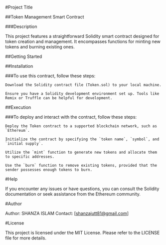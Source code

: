 #Project Title

##Token Management Smart Contract

###Description

This project features a straightforward Solidity smart contract designed for token creation and management. It encompasses functions for minting new tokens and burning existing ones.

##Getting Started

##Installation

###To use this contract, follow these steps:

    Download the Solidity contract file (Token.sol) to your local machine.

    Ensure you have a Solidity development environment set up. Tools like Remix or Truffle can be helpful for development.

##Execution

###To deploy and interact with the contract, follow these steps:

    Deploy the Token contract to a supported blockchain network, such as `Ethereum`.

    Initialize the contract by specifying the `token name`, `symbol`, and `initial supply`.

    Utilize the `mint` function to generate new tokens and allocate them to specific addresses.

    Use the `burn` function to remove existing tokens, provided that the sender possesses enough tokens to burn.

#Help

If you encounter any issues or have questions, you can consult the Solidity documentation or seek assistance from the Ethereum community.

#Author

Author: SHANZA ISLAM
Contact: [shanzajutt81@gmail.com]

#License

This project is licensed under the MIT License. Please refer to the LICENSE file for more details.
